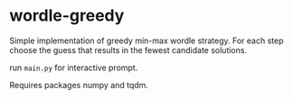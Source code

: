 # wordle-greedy
Simple implementation of greedy min-max wordle strategy. For each step choose the guess that results in the fewest candidate solutions.

run `main.py` for interactive prompt.

Requires packages numpy and tqdm.
